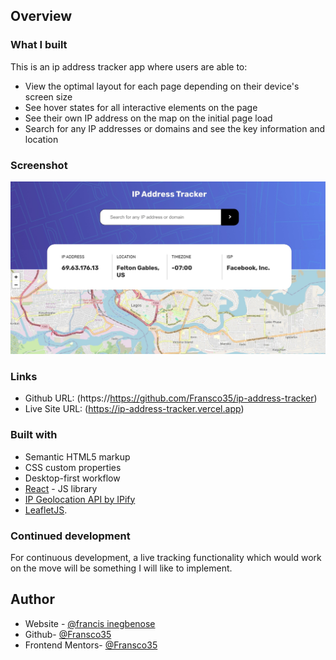 ## Overview

### What I built

This is an ip address tracker app where users are able to:

- View the optimal layout for each page depending on their device's screen size
- See hover states for all interactive elements on the page
- See their own IP address on the map on the initial page load
- Search for any IP addresses or domains and see the key information and location

### Screenshot

![](./screenshot.jpeg)

### Links

- Github URL: (https://https://github.com/Fransco35/ip-address-tracker)
- Live Site URL: (https://ip-address-tracker.vercel.app)

### Built with

- Semantic HTML5 markup
- CSS custom properties
- Desktop-first workflow
- [React](https://reactjs.org/) - JS library
- [IP Geolocation API by IPify](https://geo.ipify.org/)
- [LeafletJS](https://leafletjs.com/).

### Continued development

For continuous development, a live tracking functionality which would work on the move will be something I will like to implement.

## Author

- Website - [@francis inegbenose](https://www.francisinegbenose.vercel.app)
- Github- [@Fransco35](https://github.com/Fransco35)
- Frontend Mentors- [@Fransco35](https://www.frontendmentor.io/profile/Fransco35)
